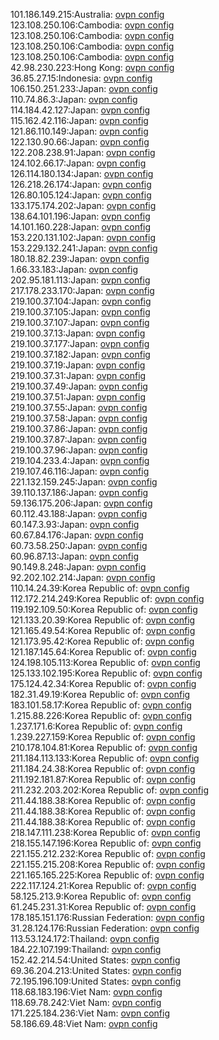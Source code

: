 101.186.149.215:Australia: [ovpn config](vpn/101_186_149_215.ovpn)  
123.108.250.106:Cambodia: [ovpn config](vpn/123_108_250_106.ovpn)  
123.108.250.106:Cambodia: [ovpn config](vpn/123_108_250_106.ovpn)  
123.108.250.106:Cambodia: [ovpn config](vpn/123_108_250_106.ovpn)  
123.108.250.106:Cambodia: [ovpn config](vpn/123_108_250_106.ovpn)  
42.98.230.223:Hong Kong: [ovpn config](vpn/42_98_230_223.ovpn)  
36.85.27.15:Indonesia: [ovpn config](vpn/36_85_27_15.ovpn)  
106.150.251.233:Japan: [ovpn config](vpn/106_150_251_233.ovpn)  
110.74.86.3:Japan: [ovpn config](vpn/110_74_86_3.ovpn)  
114.184.42.127:Japan: [ovpn config](vpn/114_184_42_127.ovpn)  
115.162.42.116:Japan: [ovpn config](vpn/115_162_42_116.ovpn)  
121.86.110.149:Japan: [ovpn config](vpn/121_86_110_149.ovpn)  
122.130.90.66:Japan: [ovpn config](vpn/122_130_90_66.ovpn)  
122.208.238.91:Japan: [ovpn config](vpn/122_208_238_91.ovpn)  
124.102.66.17:Japan: [ovpn config](vpn/124_102_66_17.ovpn)  
126.114.180.134:Japan: [ovpn config](vpn/126_114_180_134.ovpn)  
126.218.26.174:Japan: [ovpn config](vpn/126_218_26_174.ovpn)  
126.80.105.124:Japan: [ovpn config](vpn/126_80_105_124.ovpn)  
133.175.174.202:Japan: [ovpn config](vpn/133_175_174_202.ovpn)  
138.64.101.196:Japan: [ovpn config](vpn/138_64_101_196.ovpn)  
14.101.160.228:Japan: [ovpn config](vpn/14_101_160_228.ovpn)  
153.220.131.102:Japan: [ovpn config](vpn/153_220_131_102.ovpn)  
153.229.132.241:Japan: [ovpn config](vpn/153_229_132_241.ovpn)  
180.18.82.239:Japan: [ovpn config](vpn/180_18_82_239.ovpn)  
1.66.33.183:Japan: [ovpn config](vpn/1_66_33_183.ovpn)  
202.95.181.113:Japan: [ovpn config](vpn/202_95_181_113.ovpn)  
217.178.233.170:Japan: [ovpn config](vpn/217_178_233_170.ovpn)  
219.100.37.104:Japan: [ovpn config](vpn/219_100_37_104.ovpn)  
219.100.37.105:Japan: [ovpn config](vpn/219_100_37_105.ovpn)  
219.100.37.107:Japan: [ovpn config](vpn/219_100_37_107.ovpn)  
219.100.37.13:Japan: [ovpn config](vpn/219_100_37_13.ovpn)  
219.100.37.177:Japan: [ovpn config](vpn/219_100_37_177.ovpn)  
219.100.37.182:Japan: [ovpn config](vpn/219_100_37_182.ovpn)  
219.100.37.19:Japan: [ovpn config](vpn/219_100_37_19.ovpn)  
219.100.37.31:Japan: [ovpn config](vpn/219_100_37_31.ovpn)  
219.100.37.49:Japan: [ovpn config](vpn/219_100_37_49.ovpn)  
219.100.37.51:Japan: [ovpn config](vpn/219_100_37_51.ovpn)  
219.100.37.55:Japan: [ovpn config](vpn/219_100_37_55.ovpn)  
219.100.37.58:Japan: [ovpn config](vpn/219_100_37_58.ovpn)  
219.100.37.86:Japan: [ovpn config](vpn/219_100_37_86.ovpn)  
219.100.37.87:Japan: [ovpn config](vpn/219_100_37_87.ovpn)  
219.100.37.96:Japan: [ovpn config](vpn/219_100_37_96.ovpn)  
219.104.233.4:Japan: [ovpn config](vpn/219_104_233_4.ovpn)  
219.107.46.116:Japan: [ovpn config](vpn/219_107_46_116.ovpn)  
221.132.159.245:Japan: [ovpn config](vpn/221_132_159_245.ovpn)  
39.110.137.186:Japan: [ovpn config](vpn/39_110_137_186.ovpn)  
59.136.175.206:Japan: [ovpn config](vpn/59_136_175_206.ovpn)  
60.112.43.188:Japan: [ovpn config](vpn/60_112_43_188.ovpn)  
60.147.3.93:Japan: [ovpn config](vpn/60_147_3_93.ovpn)  
60.67.84.176:Japan: [ovpn config](vpn/60_67_84_176.ovpn)  
60.73.58.250:Japan: [ovpn config](vpn/60_73_58_250.ovpn)  
60.96.87.13:Japan: [ovpn config](vpn/60_96_87_13.ovpn)  
90.149.8.248:Japan: [ovpn config](vpn/90_149_8_248.ovpn)  
92.202.102.214:Japan: [ovpn config](vpn/92_202_102_214.ovpn)  
110.14.24.39:Korea Republic of: [ovpn config](vpn/110_14_24_39.ovpn)  
112.172.214.249:Korea Republic of: [ovpn config](vpn/112_172_214_249.ovpn)  
119.192.109.50:Korea Republic of: [ovpn config](vpn/119_192_109_50.ovpn)  
121.133.20.39:Korea Republic of: [ovpn config](vpn/121_133_20_39.ovpn)  
121.165.49.54:Korea Republic of: [ovpn config](vpn/121_165_49_54.ovpn)  
121.173.95.42:Korea Republic of: [ovpn config](vpn/121_173_95_42.ovpn)  
121.187.145.64:Korea Republic of: [ovpn config](vpn/121_187_145_64.ovpn)  
124.198.105.113:Korea Republic of: [ovpn config](vpn/124_198_105_113.ovpn)  
125.133.102.195:Korea Republic of: [ovpn config](vpn/125_133_102_195.ovpn)  
175.124.42.34:Korea Republic of: [ovpn config](vpn/175_124_42_34.ovpn)  
182.31.49.19:Korea Republic of: [ovpn config](vpn/182_31_49_19.ovpn)  
183.101.58.17:Korea Republic of: [ovpn config](vpn/183_101_58_17.ovpn)  
1.215.88.226:Korea Republic of: [ovpn config](vpn/1_215_88_226.ovpn)  
1.237.171.6:Korea Republic of: [ovpn config](vpn/1_237_171_6.ovpn)  
1.239.227.159:Korea Republic of: [ovpn config](vpn/1_239_227_159.ovpn)  
210.178.104.81:Korea Republic of: [ovpn config](vpn/210_178_104_81.ovpn)  
211.184.113.133:Korea Republic of: [ovpn config](vpn/211_184_113_133.ovpn)  
211.184.24.38:Korea Republic of: [ovpn config](vpn/211_184_24_38.ovpn)  
211.192.181.87:Korea Republic of: [ovpn config](vpn/211_192_181_87.ovpn)  
211.232.203.202:Korea Republic of: [ovpn config](vpn/211_232_203_202.ovpn)  
211.44.188.38:Korea Republic of: [ovpn config](vpn/211_44_188_38.ovpn)  
211.44.188.38:Korea Republic of: [ovpn config](vpn/211_44_188_38.ovpn)  
211.44.188.38:Korea Republic of: [ovpn config](vpn/211_44_188_38.ovpn)  
218.147.111.238:Korea Republic of: [ovpn config](vpn/218_147_111_238.ovpn)  
218.155.147.196:Korea Republic of: [ovpn config](vpn/218_155_147_196.ovpn)  
221.155.212.232:Korea Republic of: [ovpn config](vpn/221_155_212_232.ovpn)  
221.155.215.208:Korea Republic of: [ovpn config](vpn/221_155_215_208.ovpn)  
221.165.165.225:Korea Republic of: [ovpn config](vpn/221_165_165_225.ovpn)  
222.117.124.21:Korea Republic of: [ovpn config](vpn/222_117_124_21.ovpn)  
58.125.213.9:Korea Republic of: [ovpn config](vpn/58_125_213_9.ovpn)  
61.245.231.31:Korea Republic of: [ovpn config](vpn/61_245_231_31.ovpn)  
178.185.151.176:Russian Federation: [ovpn config](vpn/178_185_151_176.ovpn)  
31.28.124.176:Russian Federation: [ovpn config](vpn/31_28_124_176.ovpn)  
113.53.124.172:Thailand: [ovpn config](vpn/113_53_124_172.ovpn)  
184.22.107.199:Thailand: [ovpn config](vpn/184_22_107_199.ovpn)  
152.42.214.54:United States: [ovpn config](vpn/152_42_214_54.ovpn)  
69.36.204.213:United States: [ovpn config](vpn/69_36_204_213.ovpn)  
72.195.196.109:United States: [ovpn config](vpn/72_195_196_109.ovpn)  
118.68.183.196:Viet Nam: [ovpn config](vpn/118_68_183_196.ovpn)  
118.69.78.242:Viet Nam: [ovpn config](vpn/118_69_78_242.ovpn)  
171.225.184.236:Viet Nam: [ovpn config](vpn/171_225_184_236.ovpn)  
58.186.69.48:Viet Nam: [ovpn config](vpn/58_186_69_48.ovpn)  

